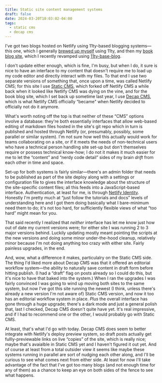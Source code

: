 ```yaml
---
title: Static site content management systems
draft: false
date: 2024-03-20T10:03:02-04:00
tags:
  - static cms
  - decap cms
---
```

I've got two blogs hosted on Netlify using 11ty-based blogging systems—this one, which I generally [brewed up myself](https://github.com/darby3/ntih-jan2020) using 11ty, and then my [book blog site](https://tdaoc.org/), which I recently revamped using [11ty-base-blog](https://eleventy-base-blog.netlify.app/).

I don't update either enough, which is fine, I'm busy, but when I do, it sure is nice to have an interface to my content that doesn't require me to load up my code editor and directly interact with my files. To that end I use two separate versions of something that, once upon a time, was called Netlify CMS; for this site I use [Static CMS](https://www.staticcms.org/), which forked off Netlify CMS a while back when it looked like Netlify CMS was dying on the vine, and for the book blog site, which I set back up sometime last year, I use [Decap CMS](https://decapcms.org/), which is what Netlify CMS officially “became" when Netlify decided to officially not do it anymore.

What's worth noting off the top is that neither of these “CMS” options involve a database: they're both essentially interfaces that allow web-based editing of markdown files hosted in the site's git repo which in turn is published and hosted through Netlify (or, presumably, possibly, some parallel or similar system). I'm not sure how well this actually would work for teams collaborating on a site, or if it meets the needs of non-technical users who have a technical person handling site set-up but don't themselves require or possess technical know-how; I do not it makes it much easier for me to let the “content” and “nerdy code detail” sides of my brain _drift_ from each other in time and space.

Set-up for both systems is fairly similar—there's an admin folder that needs to be published as part of the site deploy along with a settings or configuration file to gives the interface knowledge about the structure of the site-specific content files; all this feeds into a JavaScript-based interface. Authentication, at least for me, is through [Netlify Identity](https://docs.netlify.com/security/secure-access-to-sites/identity/). Honestly I'm pretty much at “just follow the tutorials and docs” levels of understanding here and I got them doing basically what I bare-minimum need them to do; it's not too hard, for sufficiently flexible views of what “too hard” might mean for you.

That said recently I realized that _neither_ interface has let me know just how out of date my current versions were; for either site I was running 2 to 3 major versions behind. Luckily updating mostly meant pointing the scripts at the new versions and doing some minor under-the-hood cleanup, relatively minor because I'm not doing anything too crazy with either site. Fairly painless upgrades, in the end.

And, wow, what a difference it makes, particulalry on the Static CMS side. The thing I'd liked more about Decap CMS was that it offered an editorial workflow system—the ability to naturally save content in draft form before hitting publish. (I had a “draft” flag on posts already so I could do this, but it's nice to have that baked into the system.) When I ran the upgrades I was fairly convinced I was going to wind up moving both sites to the same system, but now I've got this site running the newest (I think, unless there's already a new version I'm not aware of) Static CMS version, and now it too has an editorial workflow system in place. _Plus_ the overall interface has gone through a huge upgrade; there's a dark mode and just a general polish that, last I checked, Decap CMS doesn't quite have yet. It's real impressive, and if I had to recommend one or the other, I would probably go with Static CMS.

At least, that's what I'd go with today. Decap CMS does seem to better integrate with Netlify's deploy preview system, so draft posts actually get fullly-previewable links on live “copies” of the site, which is really nice; maybe that's avaialble in Static CMS yet and I haven't figured it out yet. And of course at least from a total outsider view it seems like maybe these systems running in parallel are sort of nudging each other along, and I'll be curious to see what comes next from either side. At least for now I'll take advantage of the fact that I've got too many blogs (and not enough time for any of them) as a chance to keep an eye on both sides of the fence to see what happens.
